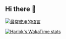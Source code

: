 ## Hi there 👋

[![最常使用的语言](https://github-readme-stats.vercel.app/api/top-langs/?username=xc2f&layout=compact)](https://github.com/xc2f)

[![Harlok's WakaTime stats](https://github-readme-stats.vercel.app/api/wakatime?username=xc2f&layout=compact)](https://github.com/xc2f)






<!--
**xc2f/xc2f** is a ✨ _special_ ✨ repository because its `README.md` (this file) appears on your GitHub profile.

Here are some ideas to get you started:

- 🔭 I’m currently working on ...
- 🌱 I’m currently learning ...
- 👯 I’m looking to collaborate on ...
- 🤔 I’m looking for help with ...
- 💬 Ask me about ...
- 📫 How to reach me: ...
- 😄 Pronouns: ...
- ⚡ Fun fact: ...
-->

